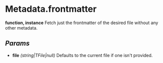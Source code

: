 # Metadata.frontmatter
**function, instance**
Fetch just the frontmatter of the desired file without any other metadata.
## *Params*
- **file** *(string|TFile|null)* Defaults to the current file if one isn't provided.